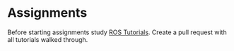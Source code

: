 # Assignments

Before starting assignments study [ROS Tutorials](http://wiki.ros.org/ROS/Tutorials). Create a pull request with all tutorials walked through.
